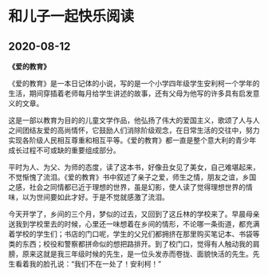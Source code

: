 # 和儿子一起快乐阅读

## 2020-08-12

**《爱的教育》**

《爱的教育》是一本日记体的小说，写的是一个小学四年级学生安利柯一个学年的生活，期间穿插着老师每月给学生讲述的故事，还有父母为他写的许多具有启发意义的文章。

这是一部以教育为目的的儿童文学作品，他弘扬了伟大的爱国主义，歌颂了人与人之间团结友爱的高尚情怀，它鼓励人们消除阶级观念，在日常生活的交往中，努力实现各阶级人民相互尊重和相互平等。《爱的教育》都一直是整个意大利的青少年成长过程不可或缺的重要组成部分。

平时为人、为父、为师的态度，读了这本书，好像丑女见了美女，自己难堪起来，不觉惭愧了流泪。《爱的教育》书中叙述了亲子之爱，师生之情，朋友之谊，乡国之感，社会之同情都已近于理想的世界，虽是幻影，使人读了觉得理想世界的情味，以为世间要如此才好。于是不觉就感激了流泪。

今天开学了，乡间的三个月，梦似的过去，又回到了这丘林的学校来了。早晨母亲送我到学校里去的时候，心里还一味想着在乡间的情形，不论哪一条街道，都充满着学校的学生们；书店的门口呢，学生的父兄们都拥挤在那里购买笔记本、书袋等类的东西；校役和警察都拼命似的想把路排开。到了校门口，觉得有人触动我的肩膀，原来这就是我三年级时候的先生，是一位头发赤而卷拢、面貌快活的先生。先生看着我的脸孔说：“我们不在一处了！安利柯！”

